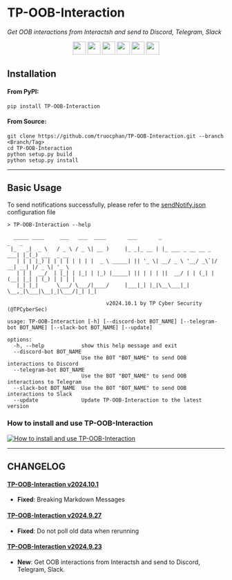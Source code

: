 # TP-OOB-Interaction
_Get OOB interactions from Interactsh and send to Discord, Telegram, Slack_

<p align="center">
    <a href="https://github.com/truocphan/TP-OOB-Interaction/releases/"><img src="https://img.shields.io/github/release/truocphan/TP-OOB-Interaction" height=30></a>
  <a href="#"><img src="https://img.shields.io/github/downloads/truocphan/TP-OOB-Interaction/total" height=30></a>
  <a href="#"><img src="https://img.shields.io/github/stars/truocphan/TP-OOB-Interaction" height=30></a>
  <a href="#"><img src="https://img.shields.io/github/forks/truocphan/TP-OOB-Interaction" height=30></a>
  <a href="https://github.com/truocphan/TP-OOB-Interaction/issues?q=is%3Aopen+is%3Aissue"><img src="https://img.shields.io/github/issues/truocphan/TP-OOB-Interaction" height=30></a>
  <a href="https://github.com/truocphan/TP-OOB-Interaction/issues?q=is%3Aissue+is%3Aclosed"><img src="https://img.shields.io/github/issues-closed/truocphan/TP-OOB-Interaction" height=30></a>
</p>

## Installation
#### From PyPI:
```console
pip install TP-OOB-Interaction
```
#### From Source:
```console
git clone https://github.com/truocphan/TP-OOB-Interaction.git --branch <Branch/Tag>
cd TP-OOB-Interaction
python setup.py build
python setup.py install
```
---

## Basic Usage
To send notifications successfully, please refer to the [sendNotify.json](https://github.com/truocphan/TP-sendNotify?tab=readme-ov-file#basic-usage) configuration file
```
> TP-OOB-Interaction --help

  _____ ____     ___   ___  ____       ___       _                      _   _
 |_   _|  _ \   / _ \ / _ \| __ )     |_ _|_ __ | |_ ___ _ __ __ _  ___| |_(_) ___  _ __
   | | | |_) | | | | | | | |  _ \ _____| || '_ \| __/ _ \ '__/ _\`|/ __| __| |/ _ \| '_ \
   | | |  __/  | |_| | |_| | |_) |_____| || | | | ||  __/ | | (_| | (__| |_| | (_) | | | |
   |_| |_|      \___/ \___/|____/     |___|_| |_|\__\___|_|  \__,_|\___|\__|_|\___/|_| |_|

                                v2024.10.1 by TP Cyber Security (@TPCyberSec)

usage: TP-OOB-Interaction [-h] [--discord-bot BOT_NAME] [--telegram-bot BOT_NAME] [--slack-bot BOT_NAME] [--update]

options:
  -h, --help            show this help message and exit
  --discord-bot BOT_NAME
                        Use the BOT "BOT_NAME" to send OOB interactions to Discord
  --telegram-bot BOT_NAME
                        Use the BOT "BOT_NAME" to send OOB interactions to Telegram
  --slack-bot BOT_NAME  Use the BOT "BOT_NAME" to send OOB interactions to Slack
  --update              Update TP-OOB-Interaction to the latest version

```

### How to install and use TP-OOB-Interaction
[![How to install and use TP-OOB-Interaction](https://img.youtube.com/vi/Xzzm94Q_gy8/0.jpg)](https://www.youtube.com/watch?v=Xzzm94Q_gy8)

---

## CHANGELOG
#### [TP-OOB-Interaction v2024.10.1](https://github.com/truocphan/TP-OOB-Interaction/tree/2024.10.1)
- **Fixed**: Breaking Markdown Messages

#### [TP-OOB-Interaction v2024.9.27](https://github.com/truocphan/TP-OOB-Interaction/tree/2024.9.27)
- **Fixed**: Do not poll old data when rerunning

#### [TP-OOB-Interaction v2024.9.23](https://github.com/truocphan/TP-OOB-Interaction/tree/2024.9.23)
- **New**:  Get OOB interactions from Interactsh and send to Discord, Telegram, Slack.